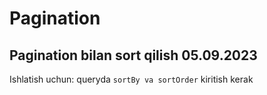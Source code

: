 # Pagination

## Pagination bilan sort qilish 05.09.2023

Ishlatish uchun: queryda `sortBy va sortOrder` kiritish kerak
